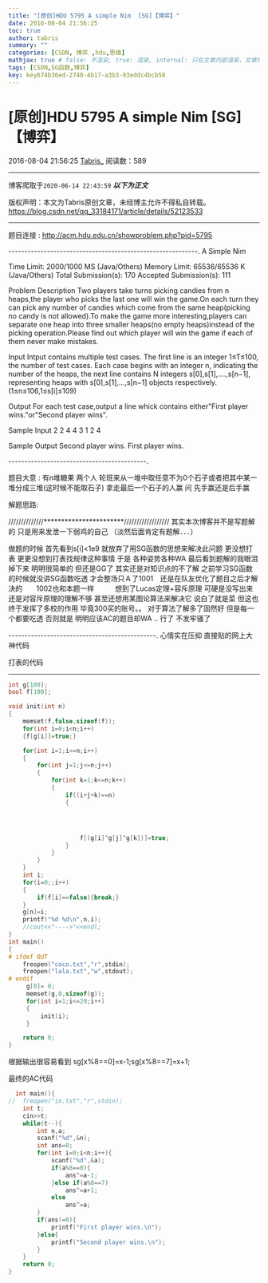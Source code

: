 ```yaml
---
title: "[原创]HDU 5795 A simple Nim  [SG]【博弈】"
date: 2016-08-04 21:56:25
toc: true
author: tabris
summary: ""
categories: [CSDN, 博弈 ,hdu,思维]
mathjax: true # false: 不渲染, true: 渲染, internal: 只在文章内部渲染，文章列表中不渲染
tags: [CSDN,SG函数,博弈]
key: key674b36ed-2740-4b17-a3b3-93eddc4bcb58
---
```


# [原创]HDU 5795 A simple Nim  [SG]【博弈】

2016-08-04 21:56:25  [Tabris_](https://me.csdn.net/qq_33184171) 阅读数：589

---

博客爬取于`2020-06-14 22:43:59`
***以下为正文***

版权声明：本文为Tabris原创文章，未经博主允许不得私自转载。
https://blog.csdn.net/qq_33184171/article/details/52123533

<!-- more -->

---

题目连接 :  http://acm.hdu.edu.cn/showproblem.php?pid=5795

-----------------------------------------------------------.
A Simple Nim

Time Limit: 2000/1000 MS (Java/Others)    Memory Limit: 65536/65536 K (Java/Others)
Total Submission(s): 170    Accepted Submission(s): 111


Problem Description
Two players take turns picking candies from n heaps,the player who picks the last one will win the game.On each turn they can pick any number of candies which come from the same heap(picking no candy is not allowed).To make the game more interesting,players can separate one heap into three smaller heaps(no empty heaps)instead of the picking operation.Please find out which player will win the game if each of them never make mistakes.
 

Input
Intput contains multiple test cases. The first line is an integer 1≤T≤100, the number of test cases. Each case begins with an integer n, indicating the number of the heaps, the next line contains N integers s[0],s[1],....,s[n−1], representing heaps with s[0],s[1],...,s[n−1] objects respectively.(1≤n≤106,1≤s[i]≤109)
 

Output
For each test case,output a line whick contains either"First player wins."or"Second player wins".
 

Sample Input
2
2
4 4
3
1 2 4
 

Sample Output
Second player wins.
First player wins.
 

-------------------------------------------.

题目大意 : 有n堆糖果  两个人 轮班来从一堆中取任意不为0个石子或者把其中某一堆分成三堆(这时候不能取石子)  拿走最后一个石子的人赢 问 先手赢还是后手赢


解题思路:

//////////////***********************//////////////////
其实本次博客并不是写题解的 只是用来发泄一下弱鸡的自己 （淡然后面肯定有题解．．．）

做题的时候 首先看到s[i]<1e9  就放弃了用SG函数的思想来解决此问题  更没想打表  更更没想到打表找规律这种事情 于是  各种姿势各种WA   最后看到题解的我眼泪掉下来   明明很简单的  但还是GG了  其实还是对知识点的不了解 之前学习SG函数的时候就没讲SG函数吃透 才会整场只Ａ了1001　还是在队友优化了题目之后才解决的　　1002也和本题一样　　　想到了Lucas定理+容斥原理  可硬是没写出来   还是对容斥原理的理解不够  甚至还想用某图论算法来解决它
说白了就是菜   但这也终于发挥了多校的作用  毕竟300买的账号。。   对于算法了解多了固然好  但是每一个都要吃透 否则就是 明明应该AC的题目却WA  ..    行了  不发牢骚了 


----------------------------------------------.
心情实在压抑   直接贴的网上大神代码 

打表的代码 

----------------------
```C++
int g[100];
bool f[100];

void init(int n)
{
    memset(f,false,sizeof(f));
    for(int i=0;i<n;i++)
    {f[g[i]]=true;}

    for(int i=1;i<=n;i++)
    {
        for(int j=1;j<=n;j++)
        {
            for(int k=1;k<=n;k++)
            {
                if((i+j+k)==n)
                {




                    f[(g[i]^g[j]^g[k])]=true;
                }
            }
        }
    }
    int i;
    for(i=0;;i++)
    {
        if(f[i]==false){break;}
    }
    g[n]=i;
    printf("%d %d\n",n,i);
    //cout<<"---->"<<endl;
}
int main()
{
# ifdef OUT
    freopen("coco.txt","r",stdin);
    freopen("lala.txt","w",stdout);
# endif
     g[0]= 0;
     memset(g,0,sizeof(g));
     for(int i=1;i<=20;i++)
     {
         init(i);
     }

    return 0;
}
```
 
 根据输出很容易看到 sg[x%8==0]=x-1;sg[x%8==7]=x+1;

  最终的AC代码
```C++
  int main(){  
//  freopen("in.txt","r",stdin);  
    int t;  
    cin>>t;  
    while(t--){  
        int n,a;  
        scanf("%d",&n);  
        int ans=0;  
        for(int i=0;i<n;i++){  
            scanf("%d",&a);  
            if(a%8==0){  
                ans^=a-1;  
            }else if(a%8==7)  
                ans^=a+1;  
            else  
                ans^=a;  
        }  
        if(ans!=0){  
            printf("First player wins.\n");  
        }else{  
            printf("Second player wins.\n");  
        }  
    }  
    return 0;  
}  
```